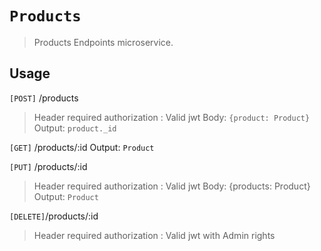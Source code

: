 # `Products`

> Products Endpoints microservice.

## Usage

`[POST]` /products
> Header required authorization : Valid jwt
Body: `{product: Product}`
Output: `product._id`

`[GET]` /products/:id
Output: `Product`

`[PUT]` /products/:id
> Header required authorization : Valid jwt
Body: {products: Product}
Output: `Product`

`[DELETE]`/products/:id
> Header required authorization : Valid jwt with Admin rights
